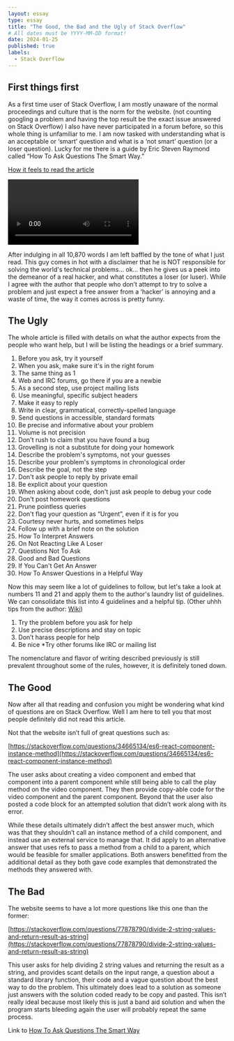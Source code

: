 ```yaml
---
layout: essay
type: essay
title: "The Good, the Bad and the Ugly of Stack Overflow"
# All dates must be YYYY-MM-DD format!
date: 2024-01-25
published: true
labels:
  - Stack Overflow
---
```


## First things first

As a first time user of Stack Overflow, I am mostly unaware of the normal proceedings and culture that is the norm for the website. (not counting googling a problem and having the top result be the exact issue answered on Stack Overflow) I also have never participated in a forum before, so this whole thing is unfamiliar to me. I am now tasked with understanding what is an acceptable or ‘smart’  question and what is a ‘not smart’ question (or a loser question). Lucky for me there is a guide by Eric Steven Raymond called “How To Ask Questions The Smart Way.”

[How it feels to read the article](https://www.youtube.com/watch?app=desktop&v=GlA35y0bGQc&embeds_referring_euri=http%3A%2F%2Fsmith-wessonforum.com%2F&feature=emb_imp_woyt)

<video src="https://www.youtube.com/watch?app=desktop&v=GlA35y0bGQc&embeds_referring_euri=http%3A%2F%2Fsmith-wessonforum.com%2F&feature=emb_imp_woyt" controls="controls" style="max-width: 730px;">
</video>

After indulging in all 10,870 words I am left baffled by the tone of what I just read. This guy comes in hot with a disclaimer that he is NOT responsible for solving the world's technical problems… ok… then he gives us a peek into the demeanor of a real hacker, and what constitutes a loser (or luser). While I agree with the author that people who don’t attempt to try to solve a problem and just expect a free answer from a ‘hacker’ is annoying and a waste of time, the way it comes across is pretty funny. 

## The Ugly

The whole article is filled with details on what the author expects from the people who want help, but I will be listing the headings or a brief summary.

1. Before you ask, try it yourself
2. When you ask, make sure it's in the right forum
3. The same thing as 1
4. Web and IRC forums, go there if you are a newbie
5. As a second step, use project mailing lists
6. Use meaningful, specific subject headers
7. Make it easy to reply
8. Write in clear, grammatical, correctly-spelled language
9. Send questions in accessible, standard formats
10. Be precise and informative about your problem
11. Volume is not precision
12. Don't rush to claim that you have found a bug
13. Grovelling is not a substitute for doing your homework
14. Describe the problem's symptoms, not your guesses
15. Describe your problem's symptoms in chronological order
16. Describe the goal, not the step
17. Don't ask people to reply by private email
18. Be explicit about your question
19. When asking about code, don't just ask people to debug your code
20. Don't post homework questions
21. Prune pointless queries
22. Don't flag your question as “Urgent”, even if it is for you
23. Courtesy never hurts, and sometimes helps
24. Follow up with a brief note on the solution
25. How To Interpret Answers
26. On Not Reacting Like A Loser
27. Questions Not To Ask
28. Good and Bad Questions
29. If You Can't Get An Answer
30. How To Answer Questions in a Helpful Way

Now this may seem like a lot of guidelines to follow, but let's take a look at numbers 11 and 21 and apply them to the author's laundry list of guidelines. We can consolidate this list into 4 guidelines and a helpful tip. 
(Other uhhh tips from the author: [Wiki](https://en.wikipedia.org/wiki/Eric_S._Raymond#Political_beliefs_and_activism))

1. Try the problem before you ask for help
2. Use precise descriptions and stay on topic
3. Don’t harass people for help
4. Be nice
*Try other forums like IRC or mailing list

The nomenclature and flavor of writing described previously is still prevalent throughout some of the rules, however, it is definitely toned down. 

## The Good

Now after all that reading and confusion you might be wondering what kind of questions are on Stack Overflow. Well I am here to tell you that most people definitely did not read this article.

Not that the website isn’t full of great questions such as:

[https://stackoverflow.com/questions/34665134/es6-react-component-instance-method](https://stackoverflow.com/questions/34665134/es6-react-component-instance-method)

The user asks about creating a video component and embed that component into a parent component while still being able to call the play method on the video component. They then provide copy-able code for the video component and the parent component. Beyond that the user also posted a code block for an attempted solution that didn’t work along with its error. 

While these details ultimately didn’t affect the best answer much, which was that they shouldn’t call an instance method of a child component, and instead use an external service to manage that. It did apply to an alternative answer that uses refs to pass a method from a child to a parent, which would be feasible for smaller applications. Both answers benefitted from the additional detail as they both gave code examples that demonstrated the methods they answered with.

## The Bad

The website seems to have a lot more questions like this one than the former:

[https://stackoverflow.com/questions/77878790/divide-2-string-values-and-return-result-as-string](https://stackoverflow.com/questions/77878790/divide-2-string-values-and-return-result-as-string)

This user asks for help dividing 2 string values and returning the result as a string, and provides scant details on the input range, a question about a standard library function, their code and a vague question about the best way to do the problem. This ultimately does lead to a solution as someone just answers with the solution coded ready to be copy and pasted. This isn’t really ideal because most likely this is just a band aid solution and when the program starts bleeding again the user will probably repeat the same process. 

Link to [How To Ask Questions The Smart Way](http://www.catb.org/esr/faqs/smart-questions.html#intro)
